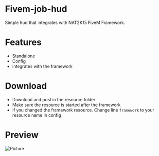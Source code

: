 # **Fivem-job-hud**
Simple hud that integrates with NAT2K15 FiveM Framework.

# **Features**
- Standalone
- Config
- integrates with the framework

# **Download**
- Download and post in the resource folder
- Make sure the resource is started after the framework
- If you changed the framework resource. Change line ``framework`` to your resource name in config

# **Preview**
![Picture](https://cdn.nat2k15.xyz/img/FiveM_GTAProcess_4fN0ApD0RT.png)
